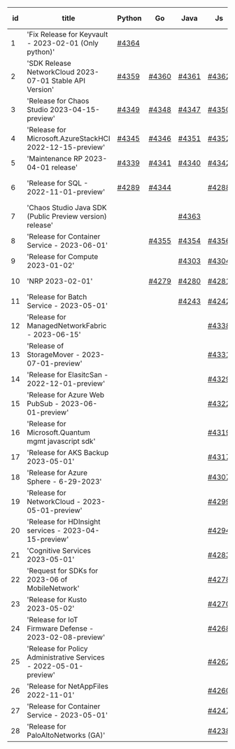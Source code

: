 | id | title | Python | Go | Java | Js | created date | target date | status |
| ------ | ------ | ------ | ------ | ------ | ------ | ------ | ------ | :-----: |
| 1 | 'Fix Release for Keyvault - 2023-02-01 (Only python)'  | [#4364](https://github.com/Azure/sdk-release-request/issues/4364)  |  |  |  | 07-26 | 08-25 |  |
| 2 | 'SDK Release NetworkCloud 2023-07-01 Stable API Version'  | [#4359](https://github.com/Azure/sdk-release-request/issues/4359)  | [#4360](https://github.com/Azure/sdk-release-request/issues/4360)  | [#4361](https://github.com/Azure/sdk-release-request/issues/4361)  | [#4362](https://github.com/Azure/sdk-release-request/issues/4362)  | 07-25 | 08-25 |  |
| 3 | 'Release for Chaos Studio 2023-04-15-preview'  | [#4349](https://github.com/Azure/sdk-release-request/issues/4349)  | [#4348](https://github.com/Azure/sdk-release-request/issues/4348)  | [#4347](https://github.com/Azure/sdk-release-request/issues/4347)  | [#4350](https://github.com/Azure/sdk-release-request/issues/4350)  | 07-20 | 08-25 |  |
| 4 | 'Release for Microsoft.AzureStackHCI 2022-12-15-preview'  | [#4345](https://github.com/Azure/sdk-release-request/issues/4345)  | [#4346](https://github.com/Azure/sdk-release-request/issues/4346)  | [#4351](https://github.com/Azure/sdk-release-request/issues/4351)  | [#4352](https://github.com/Azure/sdk-release-request/issues/4352)  | 07-19 | 08-25 |  |
| 5 | 'Maintenance RP 2023-04-01 release'  | [#4339](https://github.com/Azure/sdk-release-request/issues/4339)  | [#4341](https://github.com/Azure/sdk-release-request/issues/4341)  | [#4340](https://github.com/Azure/sdk-release-request/issues/4340)  | [#4342](https://github.com/Azure/sdk-release-request/issues/4342)  | 07-15 | 08-25 |  |
| 6 | 'Release for SQL - 2022-11-01-preview'  | [#4289](https://github.com/Azure/sdk-release-request/issues/4289)  | [#4344](https://github.com/Azure/sdk-release-request/issues/4344)  |  | [#4288](https://github.com/Azure/sdk-release-request/issues/4288)  | 06-27 | 07-28 | Hold on by Python/ |
| 7 | 'Chaos Studio Java SDK (Public Preview version) release'  |  |  | [#4363](https://github.com/Azure/sdk-release-request/issues/4363)  |  | 07-25 | 08-25 |  |
| 8 | 'Release for Container Service - 2023-06-01'  |  | [#4355](https://github.com/Azure/sdk-release-request/issues/4355)  | [#4354](https://github.com/Azure/sdk-release-request/issues/4354)  | [#4356](https://github.com/Azure/sdk-release-request/issues/4356)  | 07-21 | 08-25 |  |
| 9 | 'Release for Compute 2023-01-02'  |  |  | [#4303](https://github.com/Azure/sdk-release-request/issues/4303)  | [#4304](https://github.com/Azure/sdk-release-request/issues/4304)  | 06-29 | 07-28 |  |
| 10 | 'NRP 2023-02-01'  |  | [#4279](https://github.com/Azure/sdk-release-request/issues/4279)  | [#4280](https://github.com/Azure/sdk-release-request/issues/4280)  | [#4281](https://github.com/Azure/sdk-release-request/issues/4281)  | 06-26 | 07-28 |  |
| 11 | 'Release for Batch Service - 2023-05-01'  |  |  | [#4243](https://github.com/Azure/sdk-release-request/issues/4243)  | [#4242](https://github.com/Azure/sdk-release-request/issues/4242)  | 06-13 | 07-28 |  |
| 12 | 'Release for ManagedNetworkFabric - 2023-06-15'  |  |  |  | [#4338](https://github.com/Azure/sdk-release-request/issues/4338)  | 07-13 | 07-28 |  |
| 13 | 'Release of StorageMover - 2023-07-01-preview'  |  |  |  | [#4331](https://github.com/Azure/sdk-release-request/issues/4331)  | 07-11 | 07-28 |  |
| 14 | 'Release for ElasitcSan - 2022-12-01-preview'  |  |  |  | [#4329](https://github.com/Azure/sdk-release-request/issues/4329)  | 07-11 | 07-28 |  |
| 15 | 'Release for Azure Web PubSub - 2023-06-01-preview'  |  |  |  | [#4322](https://github.com/Azure/sdk-release-request/issues/4322)  | 07-10 | 07-28 |  |
| 16 | 'Release for Microsoft.Quantum mgmt javascript sdk'  |  |  |  | [#4319](https://github.com/Azure/sdk-release-request/issues/4319)  | 07-07 | 07-28 |  |
| 17 | 'Release for AKS Backup 2023-05-01'  |  |  |  | [#4317](https://github.com/Azure/sdk-release-request/issues/4317)  | 07-03 | 07-28 |  |
| 18 | 'Release for Azure Sphere - 6-29-2023'  |  |  |  | [#4307](https://github.com/Azure/sdk-release-request/issues/4307)  | 06-29 | 07-28 |  |
| 19 | 'Release for NetworkCloud - 2023-05-01-preview'  |  |  |  | [#4299](https://github.com/Azure/sdk-release-request/issues/4299)  | 06-28 | 07-28 |  |
| 20 | 'Release for HDInsight services - 2023-04-15-preview'  |  |  |  | [#4294](https://github.com/Azure/sdk-release-request/issues/4294)  | 06-28 | 07-28 |  |
| 21 | 'Cognitive Services 2023-05-01'  |  |  |  | [#4283](https://github.com/Azure/sdk-release-request/issues/4283)  | 06-27 | 07-28 |  |
| 22 | 'Request for SDKs for 2023-06 of MobileNetwork'  |  |  |  | [#4278](https://github.com/Azure/sdk-release-request/issues/4278)  | 06-26 | 07-28 |  |
| 23 | 'Release for Kusto 2023-05-02'  |  |  |  | [#4270](https://github.com/Azure/sdk-release-request/issues/4270)  | 06-25 | 07-28 |  |
| 24 | 'Release for IoT Firmware Defense - 2023-02-08-preview'  |  |  |  | [#4268](https://github.com/Azure/sdk-release-request/issues/4268)  | 06-23 | 07-28 |  |
| 25 | 'Release for Policy Administrative Services - 2022-05-01-preview'  |  |  |  | [#4262](https://github.com/Azure/sdk-release-request/issues/4262)  | 06-21 | 07-28 |  |
| 26 | 'Release for NetAppFiles 2022-11-01'  |  |  |  | [#4260](https://github.com/Azure/sdk-release-request/issues/4260)  | 06-21 | 07-28 |  |
| 27 | 'Release for Container Service - 2023-05-01'  |  |  |  | [#4247](https://github.com/Azure/sdk-release-request/issues/4247)  | 06-14 | 07-28 |  |
| 28 | 'Release for PaloAltoNetworks (GA)'  |  |  |  | [#4238](https://github.com/Azure/sdk-release-request/issues/4238)  | 06-09 | 07-14 |  |
